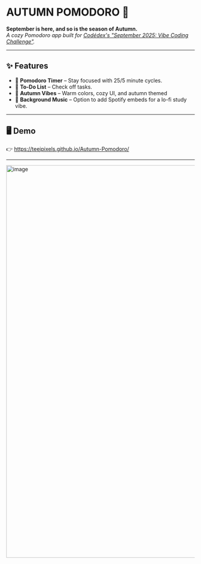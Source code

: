 # AUTUMN POMODORO 🍂

**September is here, and so is the season of Autumn.**  
_A cozy Pomodoro app built for [Codédex's "September 2025: Vibe Coding Challenge"](https://www.codedex.io/)._  

---

## ✨ Features
- 🍁 **Pomodoro Timer** – Stay focused with 25/5 minute cycles.  
- 📅 **To-Do List** – Check off tasks.  
- 🎨 **Autumn Vibes** – Warm colors, cozy UI, and autumn themed  
- 🎵 **Background Music** – Option to add Spotify embeds for a lo-fi study vibe.  

---

## 🖥️ Demo
👉 https://teejpixels.github.io/Autumn-Pomodoro/

---
<img width="1679" height="1049" alt="image" src="https://github.com/user-attachments/assets/127e9948-958b-4c36-bcb7-05c9ecfe356d" />


